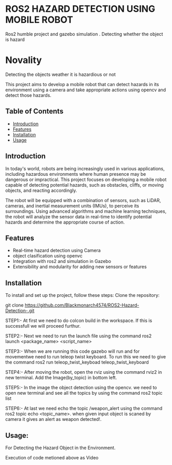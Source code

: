 # ROS2 HAZARD DETECTION USING  MOBILE ROBOT 
Ros2 humble project and  gazebo simulation . Detecting  whether the object is hazard 

# Novality 
Detecting the objects weather it is hazardious or not 

This project aims to develop a mobile robot that can detect hazards in its environment using a camera and take appropriate actions using opencv and detect those hazards.

## Table of Contents
- [Introduction](#introduction)
- [Features](#features)
- [Installation](#installation)
- [Usage](#usage)

## Introduction

In today's world, robots are being increasingly used in various applications, including hazardous environments where human presence may be dangerous or impractical. This project focuses on developing a mobile robot capable of detecting potential hazards, such as obstacles, cliffs, or moving objects, and reacting accordingly.

The robot will be equipped with a combination of sensors, such as LiDAR, cameras, and inertial measurement units (IMUs), to perceive its surroundings. Using advanced algorithms and machine learning techniques, the robot will analyze the sensor data in real-time to identify potential hazards and determine the appropriate course of action.

## Features
- Real-time hazard detection using Camera 
- object clasification using openvc
- Integration with ros2 and simulation in Gazebo 
- Extensibility and modularity for adding new sensors or features

## Installation

To install and set up the project, follow these steps:
Clone the repository:

   git clone https://github.com/Blackmonarch4574/ROS2-Hazard-Detection-.git

STEP1:-
At first we need to do colcon build in the workspace. If this is successfull we will proceed furthur.

STEP2:-
Next we need to run the launch file using the command ros2 launch <package_name> <script_name>

STEP3:-
When we are running this code gazebo will run and for movementwe need to run teleop twist keyboard. To run this we need to give the command ros2 run teleop_twist_keyboad teleop_twist_keyboard

STEP4:-
After moving the robot, open the rviz using the command rviz2 in new terminal. Add the Image(by_topic) in bottom left.

STEP5:-
In the image the object detection using the opencv. we need to open new terminal and see all the topics by using the command ros2 topic list

STEP6:-
At last we need echo the topic /weapon_alert using the command ros2 topic echo <topic_name>. when given input object is scaned by camera it gives an alert as weapon detected!. 

## Usage:
For Detecting the Hazard Object in the Environment.

Execution of code metioned above as Video
